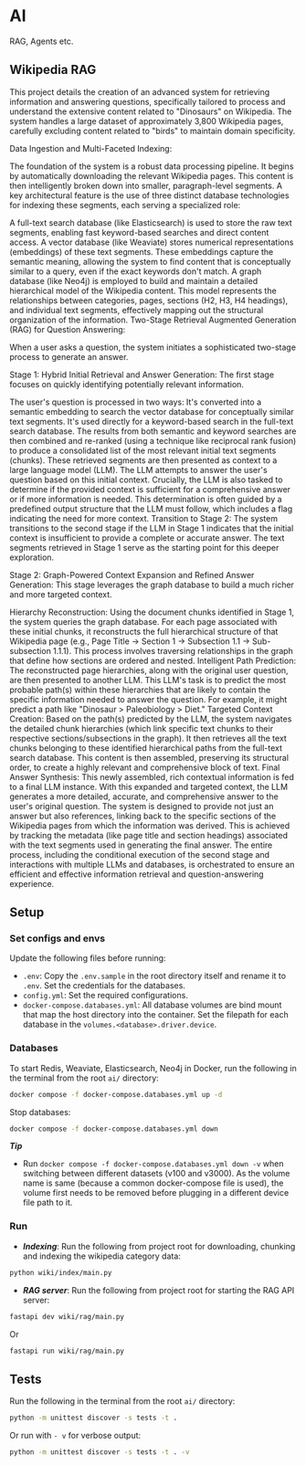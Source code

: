 # AI
RAG, Agents etc.

## Wikipedia RAG

This project details the creation of an advanced system for retrieving information and answering questions, specifically tailored to process and understand the extensive content related to "Dinosaurs" on Wikipedia. The system handles a large dataset of approximately 3,800 Wikipedia pages, carefully excluding content related to "birds" to maintain domain specificity.

Data Ingestion and Multi-Faceted Indexing:

The foundation of the system is a robust data processing pipeline. It begins by automatically downloading the relevant Wikipedia pages. This content is then intelligently broken down into smaller, paragraph-level segments. A key architectural feature is the use of three distinct database technologies for indexing these segments, each serving a specialized role:

A full-text search database (like Elasticsearch) is used to store the raw text segments, enabling fast keyword-based searches and direct content access.
A vector database (like Weaviate) stores numerical representations (embeddings) of these text segments. These embeddings capture the semantic meaning, allowing the system to find content that is conceptually similar to a query, even if the exact keywords don't match.
A graph database (like Neo4j) is employed to build and maintain a detailed hierarchical model of the Wikipedia content. This model represents the relationships between categories, pages, sections (H2, H3, H4 headings), and individual text segments, effectively mapping out the structural organization of the information.
Two-Stage Retrieval Augmented Generation (RAG) for Question Answering:

When a user asks a question, the system initiates a sophisticated two-stage process to generate an answer.

Stage 1: Hybrid Initial Retrieval and Answer Generation: The first stage focuses on quickly identifying potentially relevant information.

The user's question is processed in two ways:
It's converted into a semantic embedding to search the vector database for conceptually similar text segments.
It's used directly for a keyword-based search in the full-text search database.
The results from both semantic and keyword searches are then combined and re-ranked (using a technique like reciprocal rank fusion) to produce a consolidated list of the most relevant initial text segments (chunks).
These retrieved segments are then presented as context to a large language model (LLM). The LLM attempts to answer the user's question based on this initial context. Crucially, the LLM is also tasked to determine if the provided context is sufficient for a comprehensive answer or if more information is needed. This determination is often guided by a predefined output structure that the LLM must follow, which includes a flag indicating the need for more context.
Transition to Stage 2: The system transitions to the second stage if the LLM in Stage 1 indicates that the initial context is insufficient to provide a complete or accurate answer. The text segments retrieved in Stage 1 serve as the starting point for this deeper exploration.

Stage 2: Graph-Powered Context Expansion and Refined Answer Generation: This stage leverages the graph database to build a much richer and more targeted context.

Hierarchy Reconstruction: Using the document chunks identified in Stage 1, the system queries the graph database. For each page associated with these initial chunks, it reconstructs the full hierarchical structure of that Wikipedia page (e.g., Page Title -> Section 1 -> Subsection 1.1 -> Sub-subsection 1.1.1). This process involves traversing relationships in the graph that define how sections are ordered and nested.
Intelligent Path Prediction: The reconstructed page hierarchies, along with the original user question, are then presented to another LLM. This LLM's task is to predict the most probable path(s) within these hierarchies that are likely to contain the specific information needed to answer the question. For example, it might predict a path like "Dinosaur > Paleobiology > Diet."
Targeted Context Creation: Based on the path(s) predicted by the LLM, the system navigates the detailed chunk hierarchies (which link specific text chunks to their respective sections/subsections in the graph). It then retrieves all the text chunks belonging to these identified hierarchical paths from the full-text search database. This content is then assembled, preserving its structural order, to create a highly relevant and comprehensive block of text.
Final Answer Synthesis: This newly assembled, rich contextual information is fed to a final LLM instance. With this expanded and targeted context, the LLM generates a more detailed, accurate, and comprehensive answer to the user's original question.
The system is designed to provide not just an answer but also references, linking back to the specific sections of the Wikipedia pages from which the information was derived. This is achieved by tracking the metadata (like page title and section headings) associated with the text segments used in generating the final answer. The entire process, including the conditional execution of the second stage and interactions with multiple LLMs and databases, is orchestrated to ensure an efficient and effective information retrieval and question-answering experience.

## Setup

### Set configs and envs

Update the following files before running:
- ```.env```: Copy the ```.env.sample``` in the root directory itself and rename it to ```.env```. Set the credentials for the databases.
- ```config.yml```: Set the required configurations.
- ```docker-compose.databases.yml```: All database volumes are bind mount that map the host directory into the container. Set the filepath for each database in the ```volumes.<database>.driver.device```.


### Databases

To start Redis, Weaviate, Elasticsearch, Neo4j in Docker, run the following in the terminal from the root ```ai/``` directory:

```sh
docker compose -f docker-compose.databases.yml up -d
```

Stop databases:

```sh
docker compose -f docker-compose.databases.yml down
```

***Tip***
- Run ```docker compose -f docker-compose.databases.yml down -v``` when switching between different datasets (v100 and v3000). As the volume name is same (because a common docker-compose file is used), the volume first needs to be removed before plugging in a different device file path to it.


### Run

- ***Indexing***: Run the following from project root for downloading, chunking and indexing the wikipedia category data:

```sh
python wiki/index/main.py
```

- ***RAG server***: Run the following from project root for starting the RAG API server:

```sh
fastapi dev wiki/rag/main.py
```

Or 

```sh
fastapi run wiki/rag/main.py
```




## Tests

Run the following in the terminal from the root ```ai/``` directory:

```sh
python -m unittest discover -s tests -t .
```

Or run with ```- v``` for verbose output:

```sh
python -m unittest discover -s tests -t . -v
```
